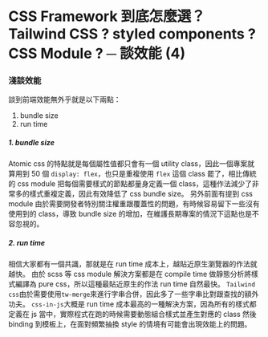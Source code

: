 # CSS Framework 到底怎麼選？Tailwind CSS ? styled components ? CSS Module ? ─ 談效能 (4)

### 淺談效能

談到前端效能無外乎就是以下兩點：

1. bundle size
2. run time

##### 1. bundle size

Atomic css 的特點就是每個屬性值都只會有一個 utility class，因此一個專案就算用到 50 個 `display: flex`，也只是重複使用 `flex` 這個 class 罷了，相比傳統的 css module 把每個需要樣式的節點都量身定義一個 class，這種作法減少了非常多的樣式重複定義，因此有效降低了 css bundle size。
另外前面有提到 css module 由於需要開發者特別關注權重跟覆蓋性的問題，有時候容易留下一些沒有使用到的 class，導致 bundle size 的增加，在維護長期專案的情況下這點也是不容忽視的。

##### 2. run time

相信大家都有一個共識，那就是在 run time 成本上，越貼近原生瀏覽器的作法就越快。
由於 scss 等 css module 解決方案都是在 compile time 做靜態分析將樣式編譯為 pure css，所以這種最貼近原生的作法 run time 自然最快。
`Tailwind css`由於需要使用`tw-merge`來進行字串合併，因此多了一些字串比對跟查找的額外功夫。
`css-in-js`大概是 run time 成本最高的一種解決方案，因為所有的樣式都定義在 js 當中，實際程式在跑的時候需要動態組合樣式並產生對應的 class 然後 binding 到模板上，在面對頻繁抽換 style 的情境有可能會出現效能上的問題。
